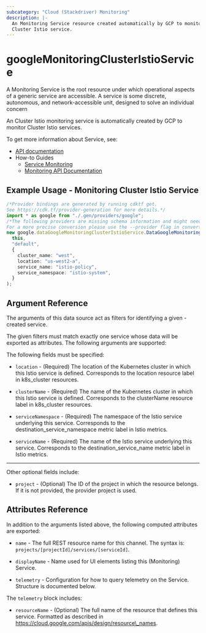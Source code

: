 ```yaml
---
subcategory: "Cloud (Stackdriver) Monitoring"
description: |-
  An Monitoring Service resource created automatically by GCP to monitor an
  Cluster Istio service.
---
```


# googleMonitoringClusterIstioService

A Monitoring Service is the root resource under which operational aspects of a
generic service are accessible. A service is some discrete, autonomous, and
network-accessible unit, designed to solve an individual concern

An Cluster Istio monitoring service is automatically created by GCP to monitor
Cluster Istio services.

To get more information about Service, see:

* [API documentation](https://cloud.google.com/monitoring/api/ref_v3/rest/v3/services)
* How-to Guides
  * [Service Monitoring](https://cloud.google.com/monitoring/service-monitoring)
  * [Monitoring API Documentation](https://cloud.google.com/monitoring/api/v3/)

## Example Usage - Monitoring Cluster Istio Service

```typescript
/*Provider bindings are generated by running cdktf get.
See https://cdk.tf/provider-generation for more details.*/
import * as google from "./.gen/providers/google";
/*The following providers are missing schema information and might need manual adjustments to synthesize correctly: google.
For a more precise conversion please use the --provider flag in convert.*/
new google.dataGoogleMonitoringClusterIstioService.DataGoogleMonitoringClusterIstioService(
  this,
  "default",
  {
    cluster_name: "west",
    location: "us-west2-a",
    service_name: "istio-policy",
    service_namespace: "istio-system",
  }
);

```

## Argument Reference

The arguments of this data source act as filters for identifying a given -created service.

The given filters must match exactly one service whose data will be exported as attributes. The following arguments are supported:

The following fields must be specified:

*   `location` - (Required) The location of the Kubernetes cluster in which this Istio service
    is defined. Corresponds to the location resource label in k8s\_cluster resources.

*   `clusterName` - (Required) The name of the Kubernetes cluster in which this Istio service
    is defined. Corresponds to the clusterName resource label in k8s\_cluster resources.

*   `serviceNamespace` - (Required) The namespace of the Istio service underlying this service.
    Corresponds to the destination\_service\_namespace metric label in Istio metrics.

*   `serviceName` - (Required) The name of the Istio service underlying this service.
    Corresponds to the destination\_service\_name metric label in Istio metrics.

***

Other optional fields include:

* `project` - (Optional) The ID of the project in which the resource belongs.
  If it is not provided, the provider project is used.

## Attributes Reference

In addition to the arguments listed above, the following computed attributes are exported:

*   `name` -
    The full REST resource name for this channel. The syntax is:
    `projects/[projectId]/services/[serviceId]`.

*   `displayName` -
    Name used for UI elements listing this (Monitoring) Service.

*   `telemetry` -
    Configuration for how to query telemetry on the Service. Structure is documented below.

The `telemetry` block includes:

* `resourceName` -
  (Optional)
  The full name of the resource that defines this service.
  Formatted as described in
  https://cloud.google.com/apis/design/resource\_names.
